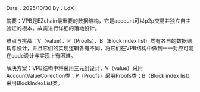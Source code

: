 Date：2025/10/30
By：LdX

摘要：VPB是EZchain最重要的数据结构，它是account可以p2p交易并独立自主验证的根本。故需进行详细的落地设计。

难点与挑战：V（value）、P（Proofs）、B（Block index list）均有各自的数据结构与设计，并且它们的实现逻辑各有不同，将它们在VPB结构中做到一一对应可能在code设计与实现上有困难。

解决方案：VPB结构中将采用三元组设计，V（value）采用AccountValueCollection类；P（Proofs）采用Proofs类；B（Block index list）采用BlockIndexList类。

